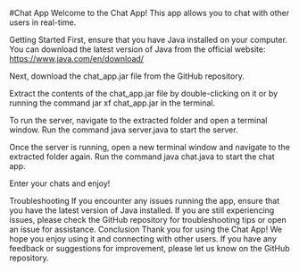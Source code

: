 
#Chat App
Welcome to the Chat App! This app allows you to chat with other users in real-time.

Getting Started
First, ensure that you have Java installed on your computer. You can download the latest version of Java from the official website: https://www.java.com/en/download/

Next, download the chat_app.jar file from the GitHub repository.

Extract the contents of the chat_app.jar file by double-clicking on it or by running the command jar xf chat_app.jar in the terminal.

To run the server, navigate to the extracted folder and open a terminal window. Run the command java server.java to start the server.

Once the server is running, open a new terminal window and navigate to the extracted folder again. Run the command java chat.java to start the chat app.

Enter your chats and enjoy! 

Troubleshooting
If you encounter any issues running the app, ensure that you have the latest version of Java installed.
If you are still experiencing issues, please check the GitHub repository for troubleshooting tips or open an issue for assistance.
Conclusion
Thank you for using the Chat App! We hope you enjoy using it and connecting with other users. If you have any feedback or suggestions for improvement, please let us know on the GitHub repository.
